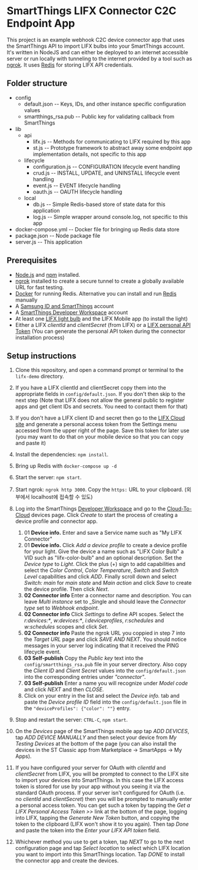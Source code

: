 # SmartThings LIFX Connector C2C Endpoint App

This project is an example webhook C2C device connector app that uses the SmartThings API to import LIFX bulbs
into your SmartThings account. It's written in NodeJS and can either be deployed to an internet accessible server 
or run locally with tunneling to the internet provided by a tool such as [ngrok](https://ngrok.com/). 
It uses [Redis](https://redis.io/) for storing LIFX API credentials.


## Folder structure

- config
  - default.json -- Keys, IDs, and other instance specific configuration values
  - smartthings_rsa.pub -- Public key for validating callback from SmartThings
- lib
    - api
        - lifx.js -- Methods for communicating to LIFX required by this app
        - st.js -- Prototype framework to abstract away some endpoint app implementation details, not specific to this app
    - lifecycle
        - configuration.js -- CONFIGURATION lifecycle event handling
        - crud.js -- INSTALL, UPDATE, and UNINSTALL lifecycle event handling
        - event.js -- EVENT lifecycle handling
        - oauth.js -- OAUTH lifecycle handling
    - local
        - db.js -- Simple Redis-based store of state data for this application
        - log.js -- Simple wrapper around console.log, not specific to this app
- docker-compose.yml -- Docker file for bringing up Redis data store
- package.json -- Node package file
- server.js -- This application

## Prerequisites

- [Node.js](https://nodejs.org/en/) and [npm](https://www.npmjs.com/) installed.
- [ngrok](https://ngrok.com/) installed to create a secure tunnel to create a globally available URL for fast testing.
- [Docker](https://www.docker.com/) for running Redis. Alternative you can install and run [Redis](https://redis.io/) manually
- A [Samsung ID and SmartThings](https://account.smartthings.com/login) account
- A [SmartThings Developer Workspace](https://devworkspace.developer.samsung.com/smartthingsconsole/iotweb/site/index.html#/home) account
- At least one [LIFX light bulb](https://www.lifx.com/products/lifx) and the LIFX Mobile app (to install the light)
- Either a LIFX _clientId_ and _clientSecret_ (from LIFX) or a [LIFX personal API Token](https://cloud.lifx.com/) (You can generate the personal
API token during the connector installation process)

## Setup instructions

1. Clone this repository, and open a command prompt or terminal to the `lifx-demo` directory.

2. If you have a LIFX clientId and clientSecret copy them into the appropriate fields in `config/default.json`. If 
you don't then skip to the next step (Note that LIFX does not allow the general public to register apps and get 
client IDs and secrets. You need to contact them for that)

3. If you don't have a LIFX client ID and secret then go to the [LIFX Cloud site](https://cloud.lifx.com/) and generate a personal access token
from the Settings menu accessed from the upper right of the page. Save this token for later use (you may want to do
that on your mobile device so that you can copy and paste it)

4. Install the dependencies: `npm install`.

5. Bring up Redis with `docker-compose up -d`

6. Start the server: `npm start`.

7. Start ngrok: `ngrok http 3000`. Copy the `https:` URL to your clipboard. (외부에서 localhost에 접속할 수 있도)

8. Log into the SmartThings [Developer Workspace](https://devworkspace.developer.samsung.com/) and go to the 
[Cloud-To-Cloud](https://devworkspace.developer.samsung.com/smartthingsconsole/iotweb/site/index.html#/development/smartThingsDevice/cloudToCloud)
devices page. Click _Create_ to start the process of creating a device profile and connector app.

    01. 01 **Device info.** Enter and save a Service name such as "My LIFX Connector"
    02. 01 **Device info.** Click _Add a device profile_ to create a device profile for your light. Give the device a name 
    such as "LIFX Color Bulb" a VID such as "lifx-color-bulb" and an optional description. Set the _Device type_ to _Light_.
    Click the plus (+) sign to add capabilities and select the _Color Control_, _Color Temperature_, _Switch_ and _Switch Level_
    capabilities and click _ADD_. Finally scroll down and select _Switch: main_ for _main state_ and _Main action_ and click _Save_
    to create the device profile. Then click _Next_.
    03. **02 Connector info** Enter a connector name and description. You can leave _Multi instance_ set to _Single and should leave the
    _Connector type_ set to _Webhook endpoint_. 
    04. **02 Connector info** Click _Settings_ to define API scopes. Select the _r:devices:*_, _w:devices:*_, _i:deviceprofiles_, _r:schedules_ and _w:schedules_ scopes and click _Set_.
    05. **02 Connector info** Paste the ngrok URL you coppied in step 7 into the _Target URL_ page and click _SAVE AND NEXT_. You should notice 
    messages in your server log indicating that it received the PING lifecycle event.
    06. **03 Self-publish** Copy the _Public key_ text into the `config/smartthings_rsa.pub` file in your server directory. Also copy
    the _Client ID_ and _Client Secret_ values into the `config/default.json` into the corresponding entries under _"connector"_.
    06. **03 Self-publish** Enter a name you will recognize under _Model code_ and click _NEXT_ and then _CLOSE_.
    07. Click on your entry in the list and select the _Device info._ tab and paste the _Device profile ID_ field into
    the `config/default.json` file in the `"deviceProfiles": {"color": ""}` entry.
    
9. Stop and restart the server: `CTRL-C`, `npm start`.
10. On the _Devices_ page of the SmartThings mobile app tap _ADD DEVICES_, tap _ADD DEVICE MANUALLY_ and then select your device from 
_My Testing Devices_ at the bottom of the page (you can also install the devices in the ST Classic app from Marketplace -> SmartApps -> My Apps). 
11. If you have configured your server for OAuth with _clientId_ and _clientSecret_ from LIFX, you will be prompted to connect to the LIFX
site to import your devices into SmartThings. In this case the LIFX access token is stored for use by your app without you seeing
it via the standard OAuth process. If your server isn't configured for OAuth (i.e. no _clientId_ and _clientSecret_) then you will be
prompted to manually enter a personal access token. You can get such a token by tapping the _Get a LIFX Personal Access Token >>_ link 
at the bottom of the page, logging into LIFX, tapping the _Generate New Token_ button, and copying the token to the clipboard (LIFX won't show
it to you again). Then tap _Done_ and paste the token into the _Enter your LIFX API token_ field. 
12. Whichever method you use to get a token, tap _NEXT_ to go to the next configuration page and tap _Select location_ to select which 
LIFX location you want to import into this SmartThings location. Tap _DONE_ to install the connector app and create the devices.

